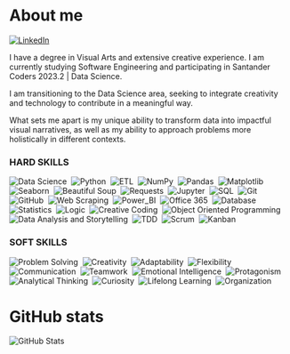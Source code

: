 # About me

[![LinkedIn](https://img.shields.io/badge/LinkedIn-e8f2f8?style=for-the-badge&logo=linkedin&logoColor=0E76A8)](https://www.linkedin.com/in/lorenaaxbastos/?locale=en_US)&nbsp;

I have a degree in Visual Arts and extensive creative experience. I am currently studying Software Engineering and participating in Santander Coders 2023.2 | Data Science.

I am transitioning to the Data Science area, seeking to integrate creativity and technology to contribute in a meaningful way.

What sets me apart is my unique ability to transform data into impactful visual narratives, as well as my ability to approach problems more holistically in different contexts.

### HARD SKILLS

![Data Science](https://img.shields.io/badge/Data_Science-ff617d?style=for-the-badge&logo=datascience&logoColor=fff)&nbsp;
![Python](https://img.shields.io/badge/Python-ff617d?style=for-the-badge&logo=python&logoColor=fff)&nbsp;
![ETL](https://img.shields.io/badge/ETL-ff617d?style=for-the-badge&logo=datascience&logoColor=fff)&nbsp;
![NumPy](https://img.shields.io/badge/NumPy-ff617d?style=for-the-badge&logo=datascience&logoColor=fff)&nbsp;
![Pandas](https://img.shields.io/badge/Pandas-ff617d?style=for-the-badge&logo=datascience&logoColor=fff)&nbsp;
![Matplotlib](https://img.shields.io/badge/Matplotlib-ff617d?style=for-the-badge&logo=datascience&logoColor=fff)&nbsp;
![Seaborn](https://img.shields.io/badge/Seaborn-ff617d?style=for-the-badge&logo=datascience&logoColor=fff)&nbsp;
![Beautiful Soup](https://img.shields.io/badge/Beautiful_Soup-ff617d?style=for-the-badge&logo=datascience&logoColor=fff)&nbsp;
![Requests](https://img.shields.io/badge/Requests-ff617d?style=for-the-badge&logo=datascience&logoColor=fff)&nbsp;
![Jupyter](https://img.shields.io/badge/Jupyter-ff617d?style=for-the-badge&logo=datascience&logoColor=fff)&nbsp;
![SQL](https://img.shields.io/badge/SQL-ff617d?style=for-the-badge&logo=sql&logoColor=fff)&nbsp;
![Git](https://img.shields.io/badge/Git-ff617d?style=for-the-badge&logo=git&logoColor=fff)&nbsp;
![GitHub](https://img.shields.io/badge/GitHub-ff617d?style=for-the-badge&logo=github&logoColor=fff)&nbsp;
![Web Scraping](https://img.shields.io/badge/Web_Scraping-ff617d?style=for-the-badge&logo=datascience&logoColor=fff)&nbsp;
![Power_BI](https://img.shields.io/badge/Power_BI-ff617d?style=for-the-badge&logo=powerbi&logoColor=fff)&nbsp;
![Office 365](https://img.shields.io/badge/Office_365-ff617d?style=for-the-badge&logo=powerbi&logoColor=fff)&nbsp;
![Database](https://img.shields.io/badge/Database-ff617d?style=for-the-badge&logo=database&logoColor=fff)&nbsp;
![Statistics](https://img.shields.io/badge/Statistics-ff617d?style=for-the-badge&logo=statistics&logoColor=fff)&nbsp;
![Logic](https://img.shields.io/badge/logic-ff617d?style=for-the-badge&logo=Statistics&logoColor=fff)&nbsp;
![Creative Coding](https://img.shields.io/badge/Database-ff617d?style=for-the-badge&logo=database&logoColor=fff)&nbsp;
![Object Oriented Programming](https://img.shields.io/badge/Object_Oriented_Programming-ff617d?style=for-the-badge&logo=database&logoColor=fff)&nbsp;
![Data Analysis and Storytelling](https://img.shields.io/badge/Data_Analysis_and_Storytelling-ff617d?style=for-the-badge&logo=database&logoColor=fff)&nbsp;
![TDD](https://img.shields.io/badge/TDD-ff617d?style=for-the-badge&logo=database&logoColor=fff)&nbsp;
![Scrum](https://img.shields.io/badge/Scrum-ff617d?style=for-the-badge&logo=database&logoColor=fff)&nbsp;
![Kanban](https://img.shields.io/badge/Kanban-ff617d?style=for-the-badge&logo=database&logoColor=fff)&nbsp;

### SOFT SKILLS

![Problem Solving](https://img.shields.io/badge/Problem_Solving-fe7a4c?style=for-the-badge&logo=datascience&logoColor=fff)&nbsp;
![Creativity](https://img.shields.io/badge/Creativity-fe7a4c?style=for-the-badge&logo=creativity&logoColor=fff)&nbsp;
![Adaptability](https://img.shields.io/badge/Adaptability-fe7a4c?style=for-the-badge&logo=adaptability&logoColor=fff)&nbsp;
![Flexibility](https://img.shields.io/badge/Flexibility-fe7a4c?style=for-the-badge&logo=flexibility&logoColor=fff)&nbsp;
![Communication](https://img.shields.io/badge/Communication-fe7a4c?style=for-the-badge&logo=communication&logoColor=fff)&nbsp;
![Teamwork](https://img.shields.io/badge/Teamwork-fe7a4c?style=for-the-badge&logo=teamwork&logoColor=fff)&nbsp;
![Emotional Intelligence](https://img.shields.io/badge/Emotional_Intelligence-fe7a4c?style=for-the-badge&logo=emotional_intelligence&logoColor=fff)&nbsp;
![Protagonism](https://img.shields.io/badge/Protagonism-fe7a4c?style=for-the-badge&logo=protagonism&logoColor=fff)&nbsp;
![Analytical Thinking](https://img.shields.io/badge/Analytical_Thinking-fe7a4c?style=for-the-badge&logo=analytical_thinking&logoColor=fff)&nbsp;
![Curiosity](https://img.shields.io/badge/Curiosity-fe7a4c?style=for-the-badge&logo=curiosity&logoColor=fff)&nbsp;
![Lifelong Learning](https://img.shields.io/badge/Lifelong_Learning-fe7a4c?style=for-the-badge&logo=lifelong_learning&logoColor=fff)&nbsp;
![Organization](https://img.shields.io/badge/Organization-fe7a4c?style=for-the-badge&logo=organization&logoColor=fff)&nbsp;

# GitHub stats

![GitHub Stats](https://github-readme-stats-sigma-five.vercel.app/api?username=lorenaaxbastos&theme=holi&bg_color=e8f2f8&show_icons=true)
